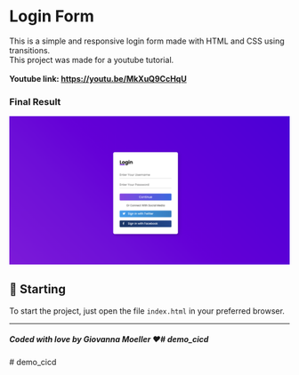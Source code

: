 # Login Form

This is a simple and responsive login form made with HTML and CSS using transitions.<br />
This project was made for a youtube tutorial.<br /><br/>
**Youtube link: https://youtu.be/MkXuQ9CcHqU**
### Final Result
<img src="assets/final.png" alt="Web Version"/>

## 🚀 Starting

To start the project, just open the file `index.html` in your preferred browser.

---
##### Coded with love by Giovanna Moeller ♥️#   d e m o _ c i c d 
 
 #   d e m o _ c i c d 
 
 